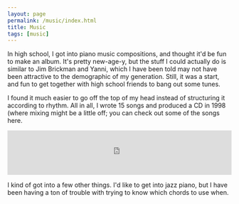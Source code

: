 ```yaml
---
layout: page
permalink: /music/index.html
title: Music
tags: [music]
---
```


In high school, I got into piano music compositions, and thought it'd be fun to make an album. It's pretty new-age-y, but the stuff I could actually do is similar to Jim Brickman and Yanni, which I have been told may not have been attractive to the demographic of my generation. Still, it was a start, and fun to get together with high school friends to bang out some tunes.

I found it much easier to go off the top of my head instead of structuring it according to rhythm. All in all, I wrote 15 songs and produced a CD in 1998 (where mixing might be a little off; you can check out some of the songs here. 

<iframe width="100%" height="100" scrolling="yes" frameborder="yes" src="https://w.soundcloud.com/player/?url=https%3A//api.soundcloud.com/tracks/245685441&amp;auto_play=false&amp;hide_related=false&amp;show_comments=true&amp;show_user=true&amp;show_reposts=false&amp;visual=true"></iframe>

I kind of got into a few other things. I'd like to get into jazz piano, but I have been having a ton of trouble with trying to know which chords to use when.
